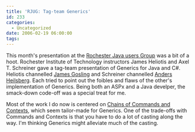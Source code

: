 ```yaml
---
title: 'RJUG: Tag-team Generics'
id: 233
categories:
  - Uncategorized
date: 2006-02-19 06:00:00
tags:
---
```


This month's presentation at the [Rochester Java users Group](http://rjug.org/) was a bit of a hoot. Rochester Institute of Technology instructors James Heliotis and Axel T. Schreiner gave a tag-team presentation of Generics for Java and C#. Heliotis channelled [James Gosling](http://en.wikipedia.org/wiki/James_Gosling) and Schreiner channelled [Anders Heilsberg](http://en.wikipedia.org/wiki/Anders_Hejlsberg). Each tried to point out the foibles and flaws of the other's implementation of Generics. Being both an ASPx and a Java develper, the smack-down code-off was a special treat for me.

Most of the work I do now is centered on [Chains of Commands and Contexts](http://jakarta.apache.org/commons/chain/), which seem tailor-made for Generics. One of the trade-offs with Commands and Contexts is that you have to do a lot of casting along the way. I'm thinking Generics might alleviate much of the casting.